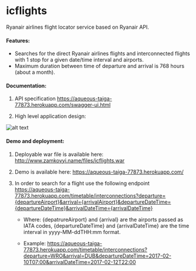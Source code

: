 # icflights
Ryanair airlines flight locator service based on Ryanair API.

#### Features:
  - Searches for the direct Ryanair airlines flights and interconnected flights with 1 stop for a given date/time interval and airports.
  - Maximum duration between time of departure and arrival is 768 hours (about a month).

#### Documentation:

1. API specification https://aqueous-taiga-77873.herokuapp.com/swagger-ui.html

2. High level application design: 

![alt text][design]

[design]: http://www.zamkovyi.name/files/ICFlights.png "High level design"

#### Demo and deployment:

1. Deployable war file is available here: http://www.zamkovyi.name/files/icflights.war

2. Demo is available here: https://aqueous-taiga-77873.herokuapp.com/

3. In order to search for a flight use the following endpoint 
https://aqueous-taiga-77873.herokuapp.com/timetable/interconnections?departure={departureAirport}&arrival={arrivalAirport}&departureDateTime={departureDateTime}&arrivalDateTime={arrivalDateTime}
    
    - Where: {depatrureAirport} and  {arrival} are the airports passed as IATA codes,
           {departureDateTime} and {arrivalDateTime} are the time interval in yyyy-MM-ddTHH:mm format.
    
    - Example: https://aqueous-taiga-77873.herokuapp.com/timetable/interconnections?departure=WRO&arrival=DUB&departureDateTime=2017-02-10T07:00&arrivalDateTime=2017-02-12T22:00 
